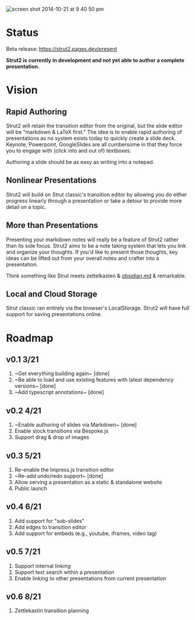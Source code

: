 ![screen shot 2014-10-21 at 9 40 50 pm](https://cloud.githubusercontent.com/assets/1009003/4729733/b4ce3422-598c-11e4-8b24-c1fb9746eb7f.png)

# Status

Beta release: https://strut2.pages.dev/present

**Strut2 is currently in development and not yet able to author a complete presentation.**

# Vision

## Rapid Authoring
Strut2 will retain the transition editor from the original, but the slide editor will be "markdown & LaTeX first." The idea is to enable rapid authoring of presentations as no system exists today to quickly create a slide deck. Keynote, Powerpoint, GoogleSlides are all cumbersome in that they force you to engage with (click into and out of) textboxes.

Authoring a slide should be as easy as writing into a notepad.

## Nonlinear Presentations
Strut2 will build on Strut classic's transition editor by allowing you do either progress linearly through a presentation or take a detour to provide more detail on a topic.

## More than Presentations
Presenting your markdown notes will really be a feature of Strut2 rather than its sole focus. Strut2 aims to be a note taking system that lets you link and organize your thoughts. If you'd like to present those thoughts, key ideas can be lifted out from your overall notes and crafter into a presentation.

Think something like Strut meets zettelkasten & [obsidian.md](obsidian.md) & remarkable.

## Local and Cloud Storage
Strut classic ran entirely via the browser's LocalStorage. Strut2 will have full support for saving presentations online.

# Roadmap

## v0.1 3/21
1. ~Get everything building again~ [done]
2. ~Be able to load and use existing features with latest dependency versions~ [done]
3. ~Add typescript annotations~ [done]

## v0.2 4/21
1. ~Enable authoring of slides via Markdown~ [done]
2. Enable stock transitions via Bespoke.js
3. Support drag & drop of images

## v0.3 5/21
1. Re-enable the Impress.js transition editor
2. ~Re-add undo/redo support~ [done]
3. Allow serving a presentation as a static & standalone website
4. Public launch

## v0.4 6/21
1. Add support for "sub-slides"
2. Add edges to transition editor
3. Add support for embeds (e.g., youtube, iframes, video tag)

## v0.5 7/21
1. Support internal linking
2. Support text search within a presentation
3. Enable linking to other presentations from current presentation

## v0.6 8/21
1. Zettlekastin transition planning

